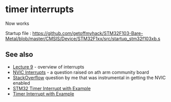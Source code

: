 # timer interrupts

Now works

Startup file : https://github.com/getoffmyhack/STM32F103-Bare-Metal/blob/master/CMSIS/Device/STM32F1xx/src/startup_stm32f103xb.s

## See also

* [Lecture 9](https://youtu.be/uFBNf7F3l60) - overview of interrupts
* [NVIC Interrupts](https://community.arm.com/developer/ip-products/processors/f/cortex-m-forum/46957/is-this-right-nvic-interrupts) - a question raised on ath arm community board
* [StackOverflow](https://stackoverflow.com/questions/63990906/stm32-nvic-enableirq-bare-metal-equivalent/63991149#63991149) question by me that was instrumental in getting the NVIC enabled
* [STM32 Timer Interrupt with Example](https://embedded-work.com/stm32-timer-interrupts-with-example/)
* [Timer Interrupt with Example](https://embedded-work.com/stm32-timer-interrupts-with-example/)
